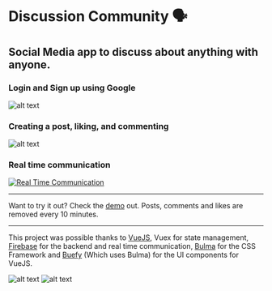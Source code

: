 # Discussion Community 🗣

## Social Media app to discuss about anything with anyone.

### Login and Sign up using Google
![alt text][discussionscreenshot1]

### Creating a post, liking, and commenting
![alt text][discussionscreenshot2]

### Real time communication
<a href="https://i.imgur.com/lRcY5RA.mp4" title="Real Time Communication"><img src="https://i.imgur.com/hnL6nCd.png" alt="Real Time Communication" /></a>

---
Want to try it out? Check the [demo][demourl] out. Posts, comments and likes are removed every 10 minutes.

---

This project was possible thanks to [VueJS][vuejsurl], Vuex for state management, [Firebase][firebaseurl] for the backend and real time communication, [Bulma][bulmaurl] for the CSS Framework and [Buefy][buefyurl] (Which uses Bulma) for the UI components for VueJS.

![alt text][vuelogo]&nbsp;![alt text][firebaselogo]

<!-- Definitions -->

[vuelogo]: https://avatars.githubusercontent.com/u/6128107?s=64 "VueJS"
[firebaselogo]: https://avatars.githubusercontent.com/u/1335026?s=64 "Firebase"
[vuejsurl]: https://vuejs.org/
[bulmaurl]: https://bulma.io/
[buefyurl]: https://buefy.org/
[firebaseurl]: https://firebase.google.com/
[discussionscreenshot1]: https://i.imgur.com/7ec8fng.gif
[discussionscreenshot2]: https://i.imgur.com/srpqK6B.gif
[demourl]: demo
